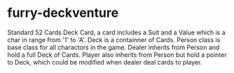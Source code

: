 # furry-deckventure
Standard 52 Cards Deck
Card, a card includes a Suit and a Value which is a char in range from '1' to 'A'.
Deck is a containner of Cards.
Person class is base class for all charactors in the game.
Dealer inherits from Person and hold a full Deck of Cards.
Player also inherits from Person but hold a pointer to Deck, which could be modified when dealer deal cards to player. 


